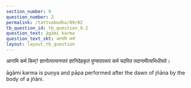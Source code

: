 ```yaml
---
section_number: 9
question_number: 2
permalink: /tattvabodha/09/02
tb_question_id: tb_question_9.2
question_text: āgāmi karma
question_text_skt: आगामि कर्म
layout: layout_tb_question
---
```


<!-- skt-start -->

आगामि कर्म किम्? ज्ञानोत्पत्त्यनन्तरं ज्ञानिदेहकृतं पुण्यपापरूपं कर्म यदस्ति तदागामीत्यभिधीयते। 

<!-- skt-end -->

<!-- eng-start -->

āgāmi karma is puṇya and pāpa performed after the dawn of jñāna by the body of a jñāni.

<!-- eng-end -->
